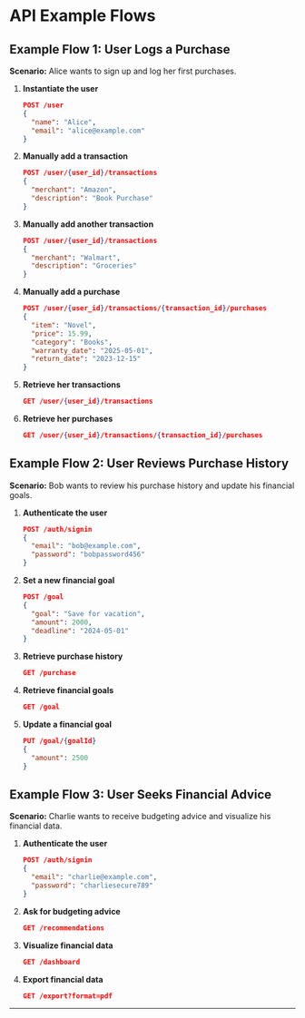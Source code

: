 # API Example Flows

## Example Flow 1: User Logs a Purchase

**Scenario:** Alice wants to sign up and log her first purchases.

1. **Instantiate the user**
    ```json
    POST /user
    {
      "name": "Alice",
      "email": "alice@example.com"
    }
    ```

2. **Manually add a transaction**
    ```json
    POST /user/{user_id}/transactions
    {
      "merchant": "Amazon",
      "description": "Book Purchase"
    }
    ```

3. **Manually add another transaction**
    ```json
    POST /user/{user_id}/transactions
    {
      "merchant": "Walmart",
      "description": "Groceries"
    }
    ```

4. **Manually add a purchase**
    ```json
    POST /user/{user_id}/transactions/{transaction_id}/purchases
    {
      "item": "Novel",
      "price": 15.99,
      "category": "Books",
      "warranty_date": "2025-05-01",
      "return_date": "2023-12-15"
    }
    ```

5. **Retrieve her transactions**
    ```json
    GET /user/{user_id}/transactions
    ```

6. **Retrieve her purchases**
    ```json
    GET /user/{user_id}/transactions/{transaction_id}/purchases
    ```

## Example Flow 2: User Reviews Purchase History

**Scenario:** Bob wants to review his purchase history and update his financial goals.

1. **Authenticate the user**
    ```json
    POST /auth/signin
    {
      "email": "bob@example.com",
      "password": "bobpassword456"
    }
    ```

2. **Set a new financial goal**
    ```json
    POST /goal
    {
      "goal": "Save for vacation",
      "amount": 2000,
      "deadline": "2024-05-01"
    }
    ```

3. **Retrieve purchase history**
    ```json
    GET /purchase
    ```

4. **Retrieve financial goals**
    ```json
    GET /goal
    ```

5. **Update a financial goal**
    ```json
    PUT /goal/{goalId}
    {
      "amount": 2500
    }
    ```

## Example Flow 3: User Seeks Financial Advice

**Scenario:** Charlie wants to receive budgeting advice and visualize his financial data.

1. **Authenticate the user**
    ```json
    POST /auth/signin
    {
      "email": "charlie@example.com",
      "password": "charliesecure789"
    }
    ```

2. **Ask for budgeting advice**
    ```json
    GET /recommendations
    ```

3. **Visualize financial data**
    ```json
    GET /dashboard
    ```

4. **Export financial data**
    ```json
    GET /export?format=pdf
    ```

---
